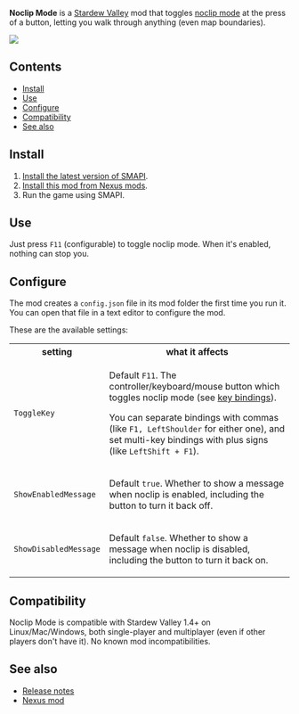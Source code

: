 **Noclip Mode** is a [Stardew Valley](http://stardewvalley.net/) mod that toggles
[noclip mode](https://en.wikipedia.org/wiki/Noclip_mode) at the press of a button, letting you walk
through anything (even map boundaries).

![](docs/animated.gif)

## Contents
* [Install](#install)
* [Use](#use)
* [Configure](#configure)
* [Compatibility](#compatibility)
* [See also](#see-also)

## Install
1. [Install the latest version of SMAPI](https://smapi.io/).
2. [Install this mod from Nexus mods](https://www.nexusmods.com/stardewvalley/mods/3900).
3. Run the game using SMAPI.

## Use
Just press `F11` (configurable) to toggle noclip mode. When it's enabled, nothing can stop you.

## Configure
The mod creates a `config.json` file in its mod folder the first time you run it. You can open that
file in a text editor to configure the mod.

These are the available settings:

<table>
<tr>
  <th>setting</th>
  <th>what it affects</th>
</tr>

<tr>
  <td><code>ToggleKey</code></td>
  <td>

Default `F11`. The controller/keyboard/mouse button which toggles noclip mode (see
[key bindings](https://stardewvalleywiki.com/Modding:Key_bindings)).

You can separate bindings with commas (like `F1, LeftShoulder` for either one), and set
multi-key bindings with plus signs (like `LeftShift + F1`).

  </td>
</tr>
<tr>
  <td><code>ShowEnabledMessage</code></td>
  <td>

Default `true`. Whether to show a message when noclip is enabled, including the button to turn it
back off.

  </td>
</tr>
<tr>
  <td><code>ShowDisabledMessage</code>
  <td>

Default `false`. Whether to show a message when noclip is disabled, including the button to turn it
back on.

  </td>
</tr>
</table>

## Compatibility
Noclip Mode is compatible with Stardew Valley 1.4+ on Linux/Mac/Windows, both single-player and
multiplayer (even if other players don't have it). No known mod incompatibilities.

## See also
* [Release notes](release-notes.md)
* [Nexus mod](https://www.nexusmods.com/stardewvalley/mods/3900)
